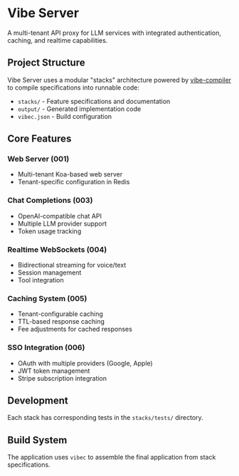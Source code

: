# Vibe Server

A multi-tenant API proxy for LLM services with integrated authentication, caching, and realtime capabilities.

## Project Structure

Vibe Server uses a modular "stacks" architecture powered by [vibe-compiler](https://github.com/vgrichina/vibe-compiler) to compile specifications into runnable code:

- `stacks/` - Feature specifications and documentation
- `output/` - Generated implementation code
- `vibec.json` - Build configuration

## Core Features

### Web Server (001)
- Multi-tenant Koa-based web server
- Tenant-specific configuration in Redis

### Chat Completions (003)
- OpenAI-compatible chat API
- Multiple LLM provider support
- Token usage tracking

### Realtime WebSockets (004)
- Bidirectional streaming for voice/text
- Session management
- Tool integration

### Caching System (005)
- Tenant-configurable caching
- TTL-based response caching
- Fee adjustments for cached responses

### SSO Integration (006)
- OAuth with multiple providers (Google, Apple)
- JWT token management
- Stripe subscription integration

## Development

Each stack has corresponding tests in the `stacks/tests/` directory.

## Build System

The application uses `vibec` to assemble the final application from stack specifications.